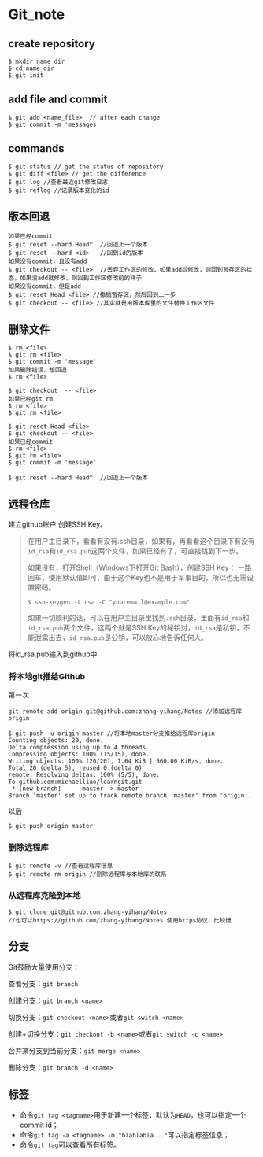 # Git_note  
## create repository  
```
$ mkdir name_dir
$ cd name_dir
$ git init
```
## add file and commit  
```
$ git add <name_file>  // after each change 
$ git commit -m 'messages'  
```
## commands
```
$ git status // get the status of repository
$ git diff <file> // get the difference 
$ git log //查看最近git修改日志
$ git reflog //记录版本变化的id

```
## 版本回退  
```
如果已经commit
$ git reset --hard Head^  //回退上一个版本
$ git reset --hard <id>   //回到id的版本
如果没有commit，且没有add
$ git checkout -- <file>  //丢弃工作区的修改，如果add后修改，则回到暂存区的状态，如果没add就修改，则回到工作区修改前的样子
如果没有commit，但是add
$ git reset Head <file> //撤销暂存区，然后回到上一步
$ git checkout -- <file> //其实就是用版本库里的文件替换工作区文件
```
## 删除文件
```
$ rm <file>
$ git rm <file>
$ git commit -m 'message'
如果删除错误，想回退
$ rm <file>

$ git checkout  -- <file>
如果已经git rm 
$ rm <file>
$ git rm <file>

$ git reset Head <file>
$ git checkout -- <file>
如果已经commit
$ rm <file>
$ git rm <file>
$ git commit -m 'message'

$ git reset --hard Head^  //回退上一个版本
```
## 远程仓库
建立github账户
创建SSH Key。

> 在用户主目录下，看看有没有.ssh目录，如果有，再看看这个目录下有没有`id_rsa`和`id_rsa.pub`这两个文件，如果已经有了，可直接跳到下一步。
>
> 如果没有，打开Shell（Windows下打开Git Bash），创建SSH Key：
> 一路回车，使用默认值即可，由于这个Key也不是用于军事目的，所以也无需设置密码。
>
> ```
> $ ssh-keygen -t rsa -C "youremail@example.com"
> ```
>
> 如果一切顺利的话，可以在用户主目录里找到`.ssh`目录，里面有`id_rsa`和`id_rsa.pub`两个文件，这两个就是SSH Key的秘钥对，`id_rsa`是私钥，不能泄露出去，`id_rsa.pub`是公钥，可以放心地告诉任何人。

将id_rsa.pub输入到github中
### 将本地git推给Github
第一次
```
git remote add origin git@github.com:zhang-yihang/Notes //添加远程库 origin
```

```
$ git push -u origin master //将本地master分支推给远程库origin
Counting objects: 20, done.
Delta compression using up to 4 threads.
Compressing objects: 100% (15/15), done.
Writing objects: 100% (20/20), 1.64 KiB | 560.00 KiB/s, done.
Total 20 (delta 5), reused 0 (delta 0)
remote: Resolving deltas: 100% (5/5), done.
To github.com:michaelliao/learngit.git
 * [new branch]      master -> master
Branch 'master' set up to track remote branch 'master' from 'origin'.
```
以后
```
$ git push origin master
```
### 删除远程库
```
$ git remote -v //查看远程库信息
$ git remote rm origin //删除远程库与本地库的联系
```

### 从远程库克隆到本地  

```
$ git clone git@github.com:zhang-yihang/Notes
//也可以https://github.com/zhang-yihang/Notes 使用https协议，比较慢
```

## 分支

Git鼓励大量使用分支：

查看分支：`git branch`

创建分支：`git branch <name>`

切换分支：`git checkout <name>`或者`git switch <name>`

创建+切换分支：`git checkout -b <name>`或者`git switch -c <name>`

合并某分支到当前分支：`git merge <name>`

删除分支：`git branch -d <name>`

## 标签

- 命令`git tag <tagname>`用于新建一个标签，默认为`HEAD`，也可以指定一个commit id；
- 命令`git tag -a <tagname> -m "blablabla..."`可以指定标签信息；
- 命令`git tag`可以查看所有标签。
